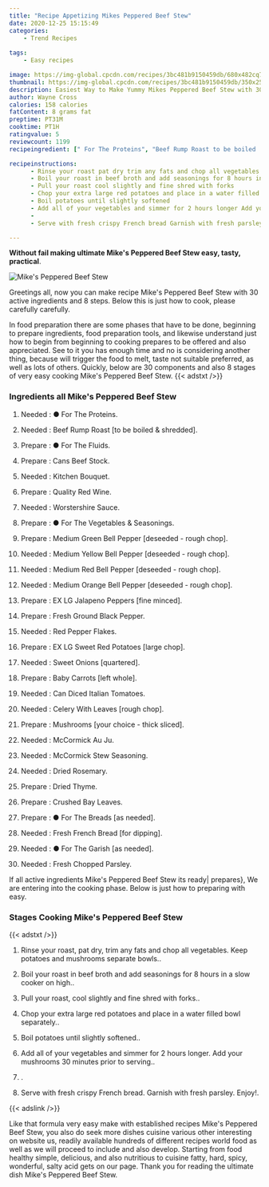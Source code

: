 ```yaml
---
title: "Recipe Appetizing Mikes Peppered Beef Stew"
date: 2020-12-25 15:15:49
categories:
    - Trend Recipes
    
tags:
    - Easy recipes

image: https://img-global.cpcdn.com/recipes/3bc481b9150459db/680x482cq70/mikes-peppered-beef-stew-recipe-main-photo.jpg
thumbnail: https://img-global.cpcdn.com/recipes/3bc481b9150459db/350x250cq70/mikes-peppered-beef-stew-recipe-main-photo.jpg
description: Easiest Way to Make Yummy Mikes Peppered Beef Stew with 30 ingredients and 8 stages of easy cooking.
author: Wayne Cross
calories: 158 calories
fatContent: 8 grams fat
preptime: PT31M
cooktime: PT1H
ratingvalue: 5
reviewcount: 1199
recipeingredient: [" For The Proteins", "Beef Rump Roast to be boiled  shredded", " For The Fluids", "Cans Beef Stock", "Kitchen Bouquet", "Quality Red Wine", "Worstershire Sauce", " For The Vegetables  Seasonings", "Medium Green Bell Pepper deseeded  rough chop", "Medium Yellow Bell Pepper deseeded  rough chop", "Medium Red Bell Pepper deseeded  rough chop", "Medium Orange Bell Pepper deseeded  rough chop", "EX LG Jalapeno Peppers fine minced", "Fresh Ground Black Pepper", "Red Pepper Flakes", "EX LG Sweet Red Potatoes large chop", "Sweet Onions quartered", "Baby Carrots left whole", "Can Diced Italian Tomatoes", "Celery With Leaves rough chop", "Mushrooms your choice  thick sliced", "McCormick Au Ju", "McCormick Stew Seasoning", "Dried Rosemary", "Dried Thyme", "Crushed Bay Leaves", " For The Breads as needed", "Fresh French Bread for dipping", " For The Garish as needed", "Fresh Chopped Parsley"]

recipeinstructions: 
      - Rinse your roast pat dry trim any fats and chop all vegetables Keep potatoes and mushrooms separate bowls 
      - Boil your roast in beef broth and add seasonings for 8 hours in a slow cooker on high 
      - Pull your roast cool slightly and fine shred with forks 
      - Chop your extra large red potatoes and place in a water filled bowl separately 
      - Boil potatoes until slightly softened 
      - Add all of your vegetables and simmer for 2 hours longer Add your mushrooms 30 minutes prior to serving 
      -  
      - Serve with fresh crispy French bread Garnish with fresh parsley Enjoy

---
```




**Without fail making ultimate Mike&#39;s Peppered Beef Stew easy, tasty, practical**. 


![Mike&#39;s Peppered Beef Stew](https://img-global.cpcdn.com/recipes/3bc481b9150459db/680x482cq70/mikes-peppered-beef-stew-recipe-main-photo.jpg "Mike&#39;s Peppered Beef Stew")




Greetings all, now you can make recipe Mike&#39;s Peppered Beef Stew with 30 active ingredients and 8 steps. Below this is just how to cook, please carefully carefully.

In food preparation there are some phases that have to be done, beginning to prepare ingredients, food preparation tools, and likewise understand just how to begin from beginning to cooking prepares to be offered and also appreciated. See to it you has enough time and no is considering another thing, because will trigger the food to melt, taste not suitable preferred, as well as lots of others. Quickly, below are 30 components and also 8 stages of very easy cooking Mike&#39;s Peppered Beef Stew.
{{< adstxt />}}

### Ingredients all Mike&#39;s Peppered Beef Stew


1. Needed  : ● For The Proteins.

1. Needed  : Beef Rump Roast [to be boiled &amp; shredded].

1. Prepare  : ● For The Fluids.

1. Prepare  : Cans Beef Stock.

1. Needed  : Kitchen Bouquet.

1. Prepare  : Quality Red Wine.

1. Needed  : Worstershire Sauce.

1. Prepare  : ● For The Vegetables &amp; Seasonings.

1. Prepare  : Medium Green Bell Pepper [deseeded - rough chop].

1. Needed  : Medium Yellow Bell Pepper [deseeded - rough chop].

1. Needed  : Medium Red Bell Pepper [deseeded - rough chop].

1. Needed  : Medium Orange Bell Pepper [deseeded - rough chop].

1. Prepare  : EX LG Jalapeno Peppers [fine minced].

1. Prepare  : Fresh Ground Black Pepper.

1. Needed  : Red Pepper Flakes.

1. Prepare  : EX LG Sweet Red Potatoes [large chop].

1. Needed  : Sweet Onions [quartered].

1. Prepare  : Baby Carrots [left whole].

1. Needed  : Can Diced Italian Tomatoes.

1. Needed  : Celery With Leaves [rough chop].

1. Prepare  : Mushrooms [your choice - thick sliced].

1. Needed  : McCormick Au Ju.

1. Needed  : McCormick Stew Seasoning.

1. Needed  : Dried Rosemary.

1. Prepare  : Dried Thyme.

1. Prepare  : Crushed Bay Leaves.

1. Prepare  : ● For The Breads [as needed].

1. Needed  : Fresh French Bread [for dipping].

1. Needed  : ● For The Garish [as needed].

1. Needed  : Fresh Chopped Parsley.



If all active ingredients Mike&#39;s Peppered Beef Stew its ready| prepares}, We are entering into the cooking phase. Below is just how to preparing with easy.

### Stages Cooking Mike&#39;s Peppered Beef Stew

{{< adstxt />}}


1. Rinse your roast, pat dry, trim any fats and chop all vegetables. Keep potatoes and mushrooms separate bowls..



1. Boil your roast in beef broth and add seasonings for 8 hours in a slow cooker on high..



1. Pull your roast, cool slightly and fine shred with forks..



1. Chop your extra large red potatoes and place in a water filled bowl separately..



1. Boil potatoes until slightly softened..



1. Add all of your vegetables and simmer for 2 hours longer. Add your mushrooms 30 minutes prior to serving..



1. .



1. Serve with fresh crispy French bread. Garnish with fresh parsley. Enjoy!.





{{< adslink />}}

Like that formula very easy make with established recipes Mike&#39;s Peppered Beef Stew, you also do seek more dishes cuisine various other interesting on website us, readily available hundreds of different recipes world food as well as we will proceed to include and also develop. Starting from food healthy simple, delicious, and also nutritious to cuisine fatty, hard, spicy, wonderful, salty acid gets on our page. Thank you for reading the ultimate dish Mike&#39;s Peppered Beef Stew.
